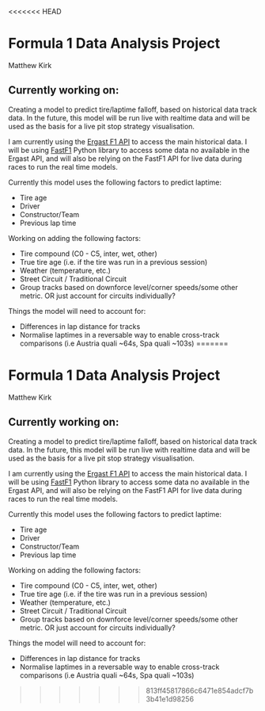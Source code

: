 <<<<<<< HEAD
# Formula 1 Data Analysis Project
Matthew Kirk


## Currently working on:
Creating a model to predict tire/laptime falloff, based on historical data track data. In the future, this model will be run live with realtime data and will be used as the basis for a live pit stop strategy visualisation. 

I am currently using the [Ergast F1 API](https://ergast.com/mrd/) to access the main historical data. I will be using [FastF1](https://docs.fastf1.dev/) Python library to access some data no available in the Ergast API, and will also be relying on the FastF1 API for live data during races to run the real time models.


Currently this model uses the following factors to predict laptime:
- Tire age
- Driver
- Constructor/Team
- Previous lap time

Working on adding the following factors:
- Tire compound (C0 - C5, inter, wet, other)
- True tire age (i.e. if the tire was run in a previous session)
- Weather (temperature, etc.)
- Street Circuit / Traditional Circuit
- Group tracks based on downforce level/corner speeds/some other metric. OR just account for circuits individually?

Things the model will need to account for:
- Differences in lap distance for tracks
- Normalise laptimes in a reversable way to enable cross-track comparisons (i.e Austria quali ~64s, Spa quali ~103s)
=======
# Formula 1 Data Analysis Project
Matthew Kirk


## Currently working on:
Creating a model to predict tire/laptime falloff, based on historical data track data. In the future, this model will be run live with realtime data and will be used as the basis for a live pit stop strategy visualisation. 

I am currently using the [Ergast F1 API](https://ergast.com/mrd/) to access the main historical data. I will be using [FastF1](https://docs.fastf1.dev/) Python library to access some data no available in the Ergast API, and will also be relying on the FastF1 API for live data during races to run the real time models.


Currently this model uses the following factors to predict laptime:
- Tire age
- Driver
- Constructor/Team
- Previous lap time

Working on adding the following factors:
- Tire compound (C0 - C5, inter, wet, other)
- True tire age (i.e. if the tire was run in a previous session)
- Weather (temperature, etc.)
- Street Circuit / Traditional Circuit
- Group tracks based on downforce level/corner speeds/some other metric. OR just account for circuits individually?

Things the model will need to account for:
- Differences in lap distance for tracks
- Normalise laptimes in a reversable way to enable cross-track comparisons (i.e Austria quali ~64s, Spa quali ~103s)
>>>>>>> 813ff45817866c6471e854adcf7b3b41e1d98256
